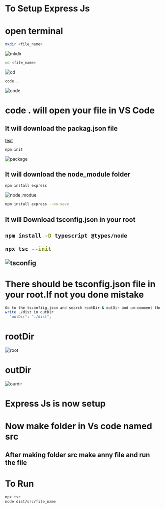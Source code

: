 
<h1>To Setup Express Js </h1>

<h1>open terminal</h1>

```bash
mkdir <file_name>
```

![mkdir](https://github.com/user-attachments/assets/f0fa2995-20ed-474a-a435-d84a505a723b)

```bash
cd <file_name>
```

![cd](https://github.com/user-attachments/assets/303c77d7-f7a1-4840-843c-e26d77e25db3)

```bash
code .
```

![code](https://github.com/user-attachments/assets/6210ccc3-395c-4c37-95f2-de2729fb7715)


<h1>code . will open your file in VS Code</h1>


<h2>It will download the packag.json file</h1>

[text](https://github.com/user-attachments/assets/9cc8c1af-5b4a-4ab9-802c-e92ce18f6fa1)

```bash
npm init
```



![package](https://github.com/user-attachments/assets/16788e42-1681-4ef4-ab97-9732f69a06b5)

<h2>It will download the node_module folder</h1>

```bash
npm install express
```

![node_modue](https://github.com/user-attachments/assets/340d417b-b1ab-4161-af6b-e9f7c9d39a5a)


```bash
npm install express --no-save
```

<h2>It will Download tsconfig.json in your root<h2>

```bash
npm install -D typescript @types/node

npx tsc --init
```

![tsconfig](https://github.com/user-attachments/assets/8d176bea-2180-415d-b047-1fba3918d6a8)



<h1>There should be tsconfig.json file in your root.If not you done mistake </h1>

```bash
Go to the tsconfiig.json and search rootDir & outDir and un-comment them
write ./dist in outDir
  "outDir": "./dist", 

```
<h1>rootDir</h1>

![root](https://github.com/user-attachments/assets/62e1a033-c456-44de-9176-8847f58eefa6)

<h1>outDir</h1>

![ourdir](https://github.com/user-attachments/assets/95cf1b10-ed7d-4017-a578-0ee9952617dc)



<h1>Express Js is now setup</h1>

<h1>Now make folder in Vs code named src</h1>

<h2>After making folder src make anny file and run the file</h2>

<h1>To Run </h1>

```bash
npx tsc
node dist/src/file_name
```


